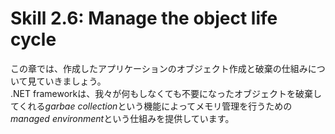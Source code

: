 # Skill 2.6: Manage the object life cycle
この章では、作成したアプリケーションのオブジェクト作成と破棄の仕組みについて見ていきましょう。  
.NET frameworkは、我々が何もしなくても不要になったオブジェクトを破棄してくれる*garbae collection*という機能によってメモリ管理を行うための*managed environment*という仕組みを提供しています。  


